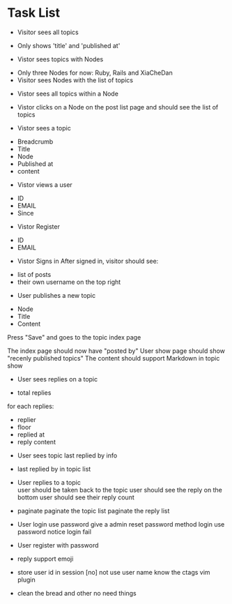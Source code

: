 # Task List
+  Visitor sees all topics 
  - Only shows 'title' and 'published at'

+  Vistor sees topics with Nodes
  - Only  three Nodes for now: Ruby, Rails and XiaCheDan
  - Visitor sees Nodes with the list of topics

+  Vistor sees all topics within a Node
  - Vistor clicks on a Node on the post list page and 
    should see the list of topics

+  Vistor sees a topic
  - Breadcrumb
  - Title
  - Node
  - Published at
  - content
  
+  Vistor views a user 
  - ID
  - EMAIL
  - Since

+  Vistor Register 
  - ID
  - EMAIL
  
+  Vistor Signs in
  After signed in, visitor should see:
  - list of posts
  - their own username on the top right

+  User publishes a new topic
  - Node
  - Title
  - Content
  
  Press "Save" and goes to the topic index page

  The index page should now have "posted by"
  User show page should show "recenly published topics"
  The content should support Markdown in topic show

+  User sees replies on a topic
  - total replies
  
  for each replies:
  - replier
  - floor
  - replied at
  - reply content

+  User sees topic last replied by info
  - last replied by in topic list

+  User replies to a topic     
  user should be taken back to the topic
  user should see the reply on the bottom
  user should see their reply count

+  paginate
  paginate the topic list 
  paginate the reply list
  
+  User login use password
  give a admin reset password method
  login use password
  notice login fail

+  User register with password

+ reply support emoji

+ store user id in session [no]
  not use user name
  know the ctags vim plugin
  
+ clean the bread and other no need things

